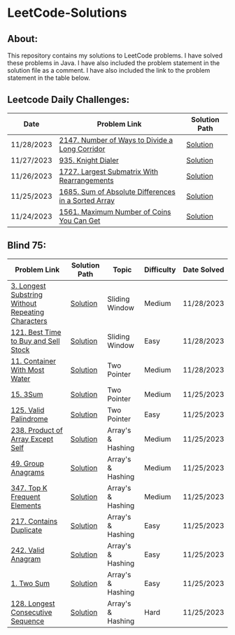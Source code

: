 # LeetCode-Solutions

## About:
This repository contains my solutions to LeetCode problems. I have solved these problems in Java. I have also included the problem statement in the solution file as a comment. I have also included the link to the problem statement in the table below.

## Leetcode Daily Challenges:
| Date       | Problem Link                                                                                                                        | Solution Path                                                                                                           |
|------------|-------------------------------------------------------------------------------------------------------------------------------------|-------------------------------------------------------------------------------------------------------------------------|
| 11/28/2023 | [2147. Number of Ways to Divide a Long Corridor](https://leetcode.com/problems/number-of-ways-to-divide-a-long-corridor/)           | [Solution](./src/solutions/DailyQuestions/Number_of_Ways_to_Divide_a_Long_Corridor/waysToDivide.java)                   |
| 11/27/2023 | [935. Knight Dialer](https://leetcode.com/problems/knight-dialer/)                                                                  | [Solution](./src/solutions/DailyQuestions/KnightDialer/KnightDialer.java)                                               |
| 11/26/2023 | [1727. Largest Submatrix With Rearrangements](https://leetcode.com/problems/largest-submatrix-with-rearrangements/)                 | [Solution](./src/solutions/DailyQuestions/Largest_Submatrix_With_Rearrangements/LargestSubmatrix.java)                  |
| 11/25/2023 | [1685. Sum of Absolute Differences in a Sorted Array](https://leetcode.com/problems/sum-of-absolute-differences-in-a-sorted-array/) | [Solution](./src/solutions/DailyQuestions/Sum_of_Absolute_Differences_in_a_Sorted_Array/getSumAbsoluteDifferences.java) |
| 11/24/2023 | [1561. Maximum Number of Coins You Can Get](https://leetcode.com/problems/maximum-number-of-coins-you-can-get/)                     | [Solution](./src/solutions/DailyQuestions/Maximum_Number_of_Coins_You_Can_Get/maxCoinsYouCanGet.java)                   |

## Blind 75:
| Problem Link                                                                                                                                   | Solution Path                                                                                                    | Topic             | Difficulty | Date Solved |  
|------------------------------------------------------------------------------------------------------------------------------------------------|------------------------------------------------------------------------------------------------------------------|-------------------|------------|-------------|
| [3. Longest Substring Without Repeating Characters](https://leetcode.com/problems/longest-substring-without-repeating-characters/description/) | [Solution](./src/solutions/Blind75/Longest_Substring_Without_Repeating_Characters/lengthOfLongestSubstring.java) | Sliding Window    | Medium     | 11/28/2023  |
| [121. Best Time to Buy and Sell Stock](https://leetcode.com/problems/best-time-to-buy-and-sell-stock/description/)                             | [Solution](./src/solutions/Blind75/Best_Time_To_Buy_And_Sell_Stock/bestTimeToBuyAndSellStock.java)               | Sliding Window    | Easy       | 11/28/2023  |
| [11. Container With Most Water](https://leetcode.com/problems/container-with-most-water/description/)                                          | [Solution](./src/solutions/Blind75/Container_With_Most_Water/containerWithMostWater.java)                        | Two Pointer       | Medium     | 11/28/2023  |
| [15. 3Sum](https://leetcode.com/problems/3sum/description/)                                                                                    | [Solution](./src/solutions/Blind75/threeSum/threeSum.java)                                                       | Two Pointer       | Medium     | 11/25/2023  |
| [125. Valid Palindrome](https://leetcode.com/problems/valid-palindrome/description/)                                                           | [Solution](./src/solutions/Blind75/Valid_Palindrome/validPalindrome.java)                                        | Two Pointer       | Easy       | 11/25/2023  |
| [238. Product of Array Except Self](https://leetcode.com/problems/product-of-array-except-self/description/)                                   | [Solution](./src/solutions/Blind75/Product_of_Array_Except_Self/productExceptSelf.java)                          | Array's & Hashing | Medium     | 11/25/2023  |
| [49. Group Anagrams](https://leetcode.com/problems/group-anagrams/description/)                                                                | [Solution](./src/solutions/Blind75/Group_Anagrams/groupAnagrams.java)                                            | Array's & Hashing | Medium     | 11/25/2023  |
| [347. Top K Frequent Elements](https://leetcode.com/problems/top-k-frequent-elements/description/)                                             | [Solution](./src/solutions/Blind75/Top_K_Frequent_Elements/topKFrequent.java)                                    | Array's & Hashing | Medium     | 11/25/2023  |
| [217. Contains Duplicate](https://leetcode.com/problems/contains-duplicate/description/)                                                       | [Solution](./src/solutions/Blind75/Contains_Duplicate/containsDuplicate.java)                                    | Array's & Hashing | Easy       | 11/25/2023  |
| [242. Valid Anagram](https://leetcode.com/problems/valid-anagram/description/)                                                                 | [Solution](./src/solutions/Blind75/Valid_Anagram/validAnagram.java)                                              | Array's & Hashing | Easy       | 11/25/2023  |
| [1. Two Sum](https://leetcode.com/problems/two-sum/description/)                                                                               | [Solution](./src/solutions/Blind75/Two_Sum/twoSum.java)                                                          | Array's & Hashing | Easy       | 11/25/2023  |
| [128. Longest Consecutive Sequence](https://leetcode.com/problems/longest-consecutive-sequence/description/)                                   | [Solution](./src/solutions/Blind75/Longest_Consecutive_Sequence/longestConsecutive.java)                         | Array's & Hashing | Hard       | 11/25/2023  |